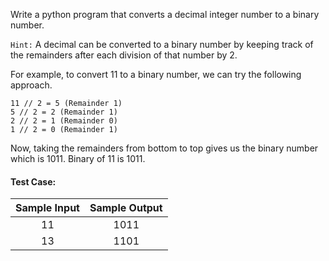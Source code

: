 Write a python program that converts a decimal integer number to a binary number.

`Hint:` A decimal can be converted to a binary number by keeping track of the remainders after each division of that number by 2.

For example, to convert 11 to a binary number, we can try the following approach.

```
11 // 2 = 5 (Remainder 1)
5 // 2 = 2 (Remainder 1)
2 // 2 = 1 (Remainder 0)
1 // 2 = 0 (Remainder 1)
```

Now, taking the remainders from bottom to top gives us the binary number which is 1011. Binary of 11 is 1011.

#### Test Case:

| Sample Input | Sample Output |
| :----------: | :-----------: |
|      11      |     1011      |
|      13      |     1101      |
